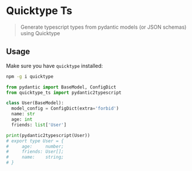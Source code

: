 # Quicktype Ts

> Generate typescript types from pydantic models (or JSON schemas) using Quicktype


## Usage

Make sure you have `quicktype` installed:
  
```bash
npm -g i quicktype
```

```python
from pydantic import BaseModel, ConfigDict
from quicktype_ts import pydantic2typescript

class User(BaseModel):
  model_config = ConfigDict(extra='forbid')
  name: str
  age: int
  friends: list['User']

print(pydantic2typescript(User))
# export type User = {
#     age:     number;
#     friends: User[];
#     name:    string;
# }
```